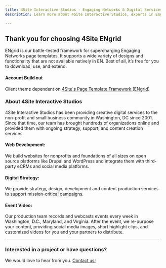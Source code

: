 ```yaml
---
title: 4Site Interactive Studios - Engaging Networks & Digital Services Experts
description: Learn more about 4Site Interactive Studios, experts in Engaging Networks, web development, digital strategy, and event video services since 2001. Transform your online presence today.

---
```


## Thank you for choosing 4Site ENgrid

ENgrid is our battle-tested framework for supercharging Engaging Networks page templates. It supports a wide variety of designs and functionality that are not available natively in EN. Best of all, it’s free for you to download, use, and extend.

#### Account Build out

Client theme dependent on [4Site's Page Template Framework (ENgrid)](https://github.com/4site-interactive-studios/engrid-scripts)



### About 4Site Interactive Studios

4Site Interactive Studios has been providing creative digital services to the non-profit and small business community in Washington, DC since 2001. Since that time, our team has brought hundreds of organizations online and provided them with ongoing strategy, support, and content creation services.

#### Web Development: 

We build websites for nonprofits and foundations of all sizes on open source platforms like Drupal and WordPress and integrate them with third-party eCRMs and social media platforms.

#### Digital Strategy:

We provide strategy, design, development and content production services to support mission-critical campaigns.

#### Event Video:

Our production team records and webcasts events every week in Washington, D.C., Maryland, and Virginia. After the event, we re-purpose your content, providing social media images, short highlight clips, and customized videos for you and your partners to distribute.

---

### Interested in a project or have questions?

We would love to hear from you. [Contact us!](https://www.4sitestudios.com/contact/)






